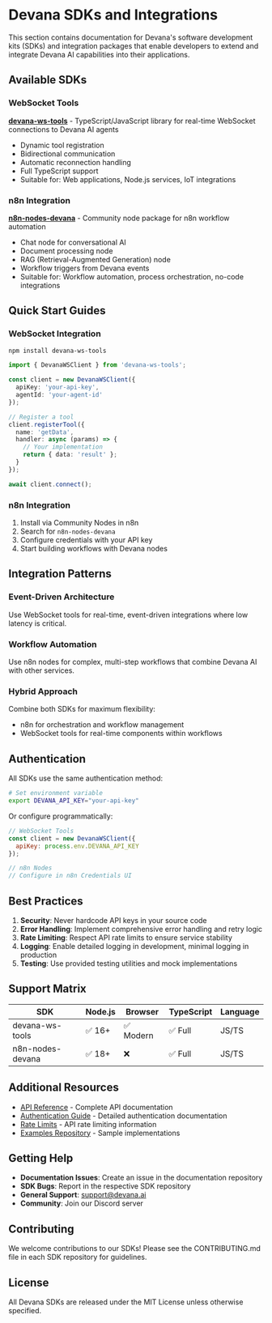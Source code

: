 # Devana SDKs and Integrations

This section contains documentation for Devana's software development kits (SDKs) and integration packages that enable developers to extend and integrate Devana AI capabilities into their applications.

## Available SDKs

### WebSocket Tools
**[devana-ws-tools](./devana-ws-tools.md)** - TypeScript/JavaScript library for real-time WebSocket connections to Devana AI agents

- Dynamic tool registration
- Bidirectional communication
- Automatic reconnection handling
- Full TypeScript support
- Suitable for: Web applications, Node.js services, IoT integrations

### n8n Integration
**[n8n-nodes-devana](./n8n-nodes-devana.md)** - Community node package for n8n workflow automation

- Chat node for conversational AI
- Document processing node
- RAG (Retrieval-Augmented Generation) node
- Workflow triggers from Devana events
- Suitable for: Workflow automation, process orchestration, no-code integrations

## Quick Start Guides

### WebSocket Integration
```bash
npm install devana-ws-tools
```

```typescript
import { DevanaWSClient } from 'devana-ws-tools';

const client = new DevanaWSClient({
  apiKey: 'your-api-key',
  agentId: 'your-agent-id'
});

// Register a tool
client.registerTool({
  name: 'getData',
  handler: async (params) => {
    // Your implementation
    return { data: 'result' };
  }
});

await client.connect();
```

### n8n Integration
1. Install via Community Nodes in n8n
2. Search for `n8n-nodes-devana`
3. Configure credentials with your API key
4. Start building workflows with Devana nodes

## Integration Patterns

### Event-Driven Architecture
Use WebSocket tools for real-time, event-driven integrations where low latency is critical.

### Workflow Automation
Use n8n nodes for complex, multi-step workflows that combine Devana AI with other services.

### Hybrid Approach
Combine both SDKs for maximum flexibility:
- n8n for orchestration and workflow management
- WebSocket tools for real-time components within workflows

## Authentication

All SDKs use the same authentication method:

```bash
# Set environment variable
export DEVANA_API_KEY="your-api-key"
```

Or configure programmatically:

```javascript
// WebSocket Tools
const client = new DevanaWSClient({
  apiKey: process.env.DEVANA_API_KEY
});

// n8n Nodes
// Configure in n8n Credentials UI
```

## Best Practices

1. **Security**: Never hardcode API keys in your source code
2. **Error Handling**: Implement comprehensive error handling and retry logic
3. **Rate Limiting**: Respect API rate limits to ensure service stability
4. **Logging**: Enable detailed logging in development, minimal logging in production
5. **Testing**: Use provided testing utilities and mock implementations

## Support Matrix

| SDK | Node.js | Browser | TypeScript | Language |
|-----|---------|---------|------------|----------|
| devana-ws-tools | ✅ 16+ | ✅ Modern | ✅ Full | JS/TS |
| n8n-nodes-devana | ✅ 18+ | ❌ | ✅ Full | JS/TS |

## Additional Resources

- [API Reference](../api/README.md) - Complete API documentation
- [Authentication Guide](../api/authentication.md) - Detailed authentication documentation
- [Rate Limits](../api/rate-limits.md) - API rate limiting information
- [Examples Repository](https://github.com/devana-ai/examples) - Sample implementations

## Getting Help

- **Documentation Issues**: Create an issue in the documentation repository
- **SDK Bugs**: Report in the respective SDK repository
- **General Support**: support@devana.ai
- **Community**: Join our Discord server

## Contributing

We welcome contributions to our SDKs! Please see the CONTRIBUTING.md file in each SDK repository for guidelines.

## License

All Devana SDKs are released under the MIT License unless otherwise specified.